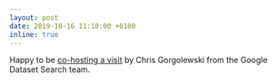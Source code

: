 ```yaml
---
layout: post
date: 2019-10-16 11:10:00 +0100
inline: true
---
```


Happy to be [co-hosting a visit](https://www.meetup.com/SEA-Search-Engines-Amsterdam/events/265053480/) by Chris Gorgolewski from the Google Dataset Search team.
